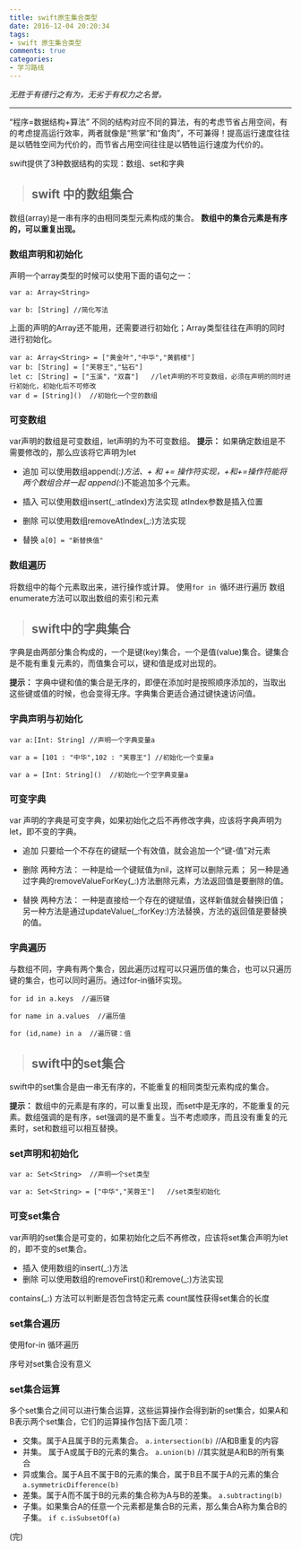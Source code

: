 ```yaml
---
title: swift原生集合类型
date: 2016-12-04 20:20:34
tags:
- swift 原生集合类型
comments: true
categories:
- 学习路线
---
```


*无胜于有德行之有为，无劣于有权力之名誉。*

---
“程序=数据结构+算法”
不同的结构对应不同的算法，有的考虑节省占用空间，有的考虑提高运行效率，两者就像是“熊掌”和“鱼肉”，不可兼得！提高运行速度往往是以牺牲空间为代价的，而节省占用空间往往是以牺牲运行速度为代价的。

swift提供了3种数据结构的实现：数组、set和字典

>## swift 中的数组集合

  数组(array)是一串有序的由相同类型元素构成的集合。
**数组中的集合元素是有序的，可以重复出现。**

### 数组声明和初始化

声明一个array类型的时候可以使用下面的语句之一：
```
var a: Array<String>

var b: [String] //简化写法
```

上面的声明的Array还不能用，还需要进行初始化；Array类型往往在声明的同时进行初始化。
```
var a: Array<String> = ["黄金叶","中华","黄鹤楼"]
var b: [String] = ["芙蓉王","钻石"]
let c: [String] = ["玉溪"，"双喜"]   //let声明的不可变数组，必须在声明的同时进行初始化，初始化后不可修改
var d = [String]() 	//初始化一个空的数组
```

### 可变数组
var声明的数组是可变数组，let声明的为不可变数组。
**提示：** 如果确定数组是不需要修改的，那么应该将它声明为let

* 追加
可以使用数组append(_:)方法、+ 和 += 操作符实现，+和+=操作符能将两个数组合并一起
append(_:)不能追加多个元素。
* 插入
可以使用数组insert(_:atIndex)方法实现
atIndex参数是插入位置
* 删除
可以使用数组removeAtIndex(_:)方法实现

* 替换
`a[0] = "新替换值"`

### 数组遍历
将数组中的每个元素取出来，进行操作或计算。
使用`for in `循环进行遍历
数组enumerate方法可以取出数组的索引和元素

>## swift中的字典集合

字典是由两部分集合构成的，一个是键(key)集合，一个是值(value)集合。键集合是不能有重复元素的，而值集合可以，键和值是成对出现的。

**提示：** 字典中键和值的集合是无序的，即便在添加时是按照顺序添加的，当取出这些键或值的时候，也会变得无序。字典集合更适合通过键快速访问值。

### 字典声明与初始化

```
var a:[Int: String] //声明一个字典变量a

var a = [101 : "中华",102 : "芙蓉王"] //初始化一个变量a

var a = [Int: String]()  //初始化一个空字典变量a
```

### 可变字典
var 声明的字典是可变字典，如果初始化之后不再修改字典，应该将字典声明为let，即不变的字典。

* 追加
只要给一个不存在的键赋一个有效值，就会追加一个“键-值”对元素
* 删除
两种方法：
一种是给一个键赋值为nil，这样可以删除元素；
另一种是通过字典的removeValueForKey(_:)方法删除元素，方法返回值是要删除的值。

* 替换
两种方法：
一种是直接给一个存在的键赋值，这样新值就会替换旧值；
另一种方法是通过updateValue(_:forKey:)方法替换，方法的返回值是要替换的值。

### 字典遍历
与数组不同，字典有两个集合，因此遍历过程可以只遍历值的集合，也可以只遍历键的集合，也可以同时遍历。通过for-in循环实现。
```
for id in a.keys  //遍历键

for name in a.values  //遍历值

for (id,name) in a  //遍历键：值
```
>## swift中的set集合

swift中的set集合是由一串无有序的，不能重复的相同类型元素构成的集合。

**提示：** 数组中的元素是有序的，可以重复出现，而set中是无序的，不能重复的元素。数组强调的是有序，set强调的是不重复。当不考虑顺序，而且没有重复的元素时，set和数组可以相互替换。

### set声明和初始化

```
var a: Set<String>  //声明一个set类型

var a: Set<String> = ["中华","芙蓉王"]   //set类型初始化
```

### 可变set集合
var声明的set集合是可变的，如果初始化之后不再修改，应该将set集合声明为let的，即不变的set集合。

* 插入
使用数组的insert(_:)方法
* 删除
可以使用数组的removeFirst()和remove(_:)方法实现

contains(_:) 方法可以判断是否包含特定元素
count属性获得set集合的长度

### set集合遍历
使用for-in 循环遍历

序号对set集合没有意义

### set集合运算
多个set集合之间可以进行集合运算，这些运算操作会得到新的set集合，如果A和B表示两个set集合，它们的运算操作包括下面几项：
* 交集。属于A且属于B的元素集合。
`a.intersection(b)` //A和B重复的内容
* 并集。 属于A或属于B的元素的集合。
`a.union(b)`  //其实就是A和B的所有集合
* 异或集合。属于A且不属于B的元素的集合，属于B且不属于A的元素的集合
`a.symmetricDifference(b)` 
* 差集。属于A而不属于B的元素的集合称为A与B的差集。
`a.subtracting(b)` 
* 子集。如果集合A的任意一个元素都是集合B的元素，那么集合A称为集合B的子集。
`if c.isSubsetOf(a)`

(完)
